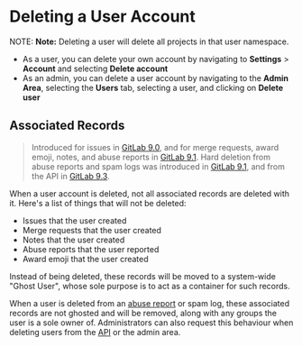 # Deleting a User Account

NOTE: **Note:**
Deleting a user will delete all projects in that user namespace.

- As a user, you can delete your own account by navigating to **Settings** > **Account** and selecting **Delete account**
- As an admin, you can delete a user account by navigating to the **Admin Area**, selecting the **Users** tab, selecting a user, and clicking on **Delete user**

## Associated Records

> Introduced for issues in [GitLab 9.0][ce-7393], and for merge requests, award
  emoji, notes, and abuse reports in [GitLab 9.1][ce-10467].
  Hard deletion from abuse reports and spam logs was introduced in
  [GitLab 9.1][ce-10273], and from the API in [GitLab 9.3][ce-11853].

When a user account is deleted, not all associated records are deleted with it.
Here's a list of things that will not be deleted:

- Issues that the user created
- Merge requests that the user created
- Notes that the user created
- Abuse reports that the user reported
- Award emoji that the user created

Instead of being deleted, these records will be moved to a system-wide
"Ghost User", whose sole purpose is to act as a container for such records.

When a user is deleted from an [abuse report](../../admin_area/abuse_reports.md) or spam log, these associated
records are not ghosted and will be removed, along with any groups the user
is a sole owner of. Administrators can also request this behaviour when
deleting users from the [API](../../../api/users.md#user-deletion) or the
admin area.

[ce-7393]: https://gitlab.com/gitlab-org/gitlab-ce/merge_requests/7393
[ce-10273]: https://gitlab.com/gitlab-org/gitlab-ce/merge_requests/10273
[ce-10467]: https://gitlab.com/gitlab-org/gitlab-ce/merge_requests/10467
[ce-11853]: https://gitlab.com/gitlab-org/gitlab-ce/merge_requests/11853
